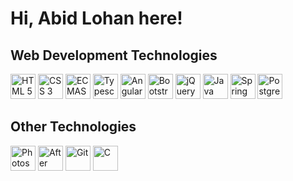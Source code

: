 <h1>Hi, Abid Lohan here!</h1>

<h2>Web Development Technologies</h2>
<div style="display: inline_block">
 <img src="https://cdn.jsdelivr.net/gh/devicons/devicon/icons/html5/html5-plain.svg" alt="HTML 5" width="40px">
 <img src="https://cdn.jsdelivr.net/gh/devicons/devicon/icons/css3/css3-plain.svg" alt="CSS 3" width="40px">
 <img src="https://cdn.jsdelivr.net/gh/devicons/devicon/icons/javascript/javascript-plain.svg" alt="ECMAScript" width="40px">
 <img src="https://cdn.jsdelivr.net/gh/devicons/devicon/icons/typescript/typescript-plain.svg" alt="Typescript" width="40px">
 <img src="https://cdn.jsdelivr.net/gh/devicons/devicon/icons/angularjs/angularjs-plain.svg" alt="Angular" width="40px">
 <img src="https://cdn.jsdelivr.net/gh/devicons/devicon/icons/bootstrap/bootstrap-plain.svg" alt="Bootstrap" width="40px">
 <img src="https://cdn.jsdelivr.net/gh/devicons/devicon/icons/jquery/jquery-plain.svg" alt="jQuery" width="40px">
 <img src="https://cdn.jsdelivr.net/gh/devicons/devicon/icons/java/java-plain.svg" alt="Java" width="40px">
 <img src="https://cdn.jsdelivr.net/gh/devicons/devicon/icons/spring/spring-original.svg" alt="Spring" width="40px">
 <img src="https://cdn.jsdelivr.net/gh/devicons/devicon/icons/postgresql/postgresql-plain.svg" alt="PostgreSQL" width="40px">
</div>

<h2>Other Technologies</h2>
<div style="display: inline_block">
  <img src="https://cdn.jsdelivr.net/gh/devicons/devicon/icons/photoshop/photoshop-plain.svg" alt="Photoshop" width="40px">
  <img src="https://cdn.jsdelivr.net/gh/devicons/devicon/icons/aftereffects/aftereffects-plain.svg" alt="After Effects" width="40px">
  <img src="https://cdn.jsdelivr.net/gh/devicons/devicon/icons/git/git-plain.svg" alt="Git" width="40px">
  <img src="https://cdn.jsdelivr.net/gh/devicons/devicon/icons/c/c-plain.svg" alt="C" width="40px">
</div>
 


<!-- <img height="180em" src="https://github-readme-stats.vercel.app/api?username=abid-lohan&show_icons=true&theme=gruvbox&include_all_commits=true&count_private=true"/>
<img height="180em" src="https://github-readme-stats.vercel.app/api/top-langs/?username=abid-lohan&layout=compact&langs_count=7&theme=gruvbox"/> -->
